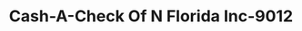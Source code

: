 ---
f_zip-code: 32266
f_state-code: FL
title: Cash-A-Check Of N Florida Inc-9012
f_phone: 904-246-7195
f_city-only: Neptune Beach
f_address: 1455 Atlantic Boulevard Neptune Beach
f_location-unique-id: '9012'
slug: cash-a-check-of-n-florida-inc-9012
updated-on: '2024-05-30T13:46:58.046Z'
created-on: '2024-05-30T13:36:59.803Z'
published-on: '2024-05-30T13:54:32.469Z'
f_city-state: cms/city/neptune-beach-fl.md
f_company: cms/company/cash-a-check-of-n-florida-inc.md
f_state: cms/state/florida.md
layout: '[payday-loan].html'
tags: payday-loan
---